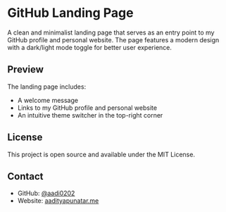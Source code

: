 # GitHub Landing Page

A clean and minimalist landing page that serves as an entry point to my GitHub profile and personal website. The page features a modern design with a dark/light mode toggle for better user experience.


## Preview

The landing page includes:
- A welcome message
- Links to my GitHub profile and personal website
- An intuitive theme switcher in the top-right corner

## License

This project is open source and available under the MIT License.

## Contact

- GitHub: [@aadi0202](https://github.com/aadi0202)
- Website: [aadityapunatar.me](https://aadityapunatar.me)
